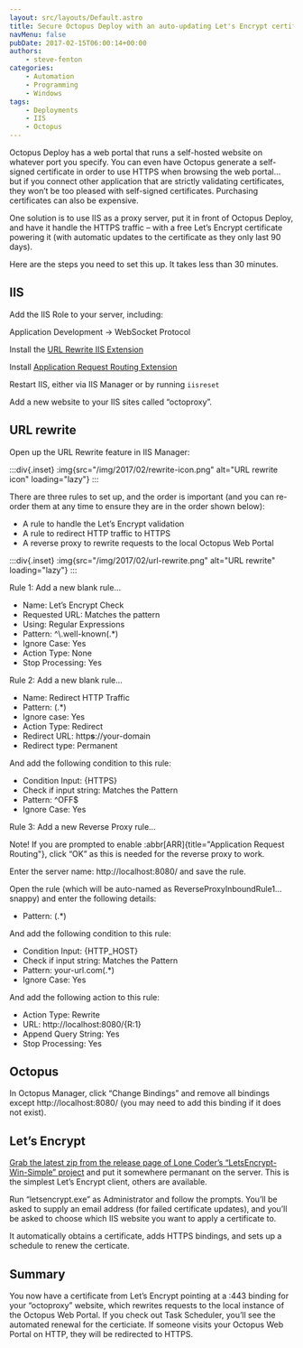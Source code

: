 ```yaml
---
layout: src/layouts/Default.astro
title: Secure Octopus Deploy with an auto-updating Let's Encrypt certificate
navMenu: false
pubDate: 2017-02-15T06:00:14+00:00
authors:
    - steve-fenton
categories:
    - Automation
    - Programming
    - Windows
tags:
    - Deployments
    - IIS
    - Octopus
---
```


Octopus Deploy has a web portal that runs a self-hosted website on whatever port you specify. You can even have Octopus generate a self-signed certificate in order to use HTTPS when browsing the web portal… but if you connect other application that are strictly validating certificates, they won’t be too pleased with self-signed certificates. Purchasing certificates can also be expensive.

One solution is to use IIS as a proxy server, put it in front of Octopus Deploy, and have it handle the HTTPS traffic – with a free Let’s Encrypt certificate powering it (with automatic updates to the certificate as they only last 90 days).

Here are the steps you need to set this up. It takes less than 30 minutes.

## IIS

Add the IIS Role to your server, including:

Application Development -> WebSocket Protocol

Install the [URL Rewrite IIS Extension](https://www.iis.net/downloads/microsoft/url-rewrite)

Install [Application Request Routing Extension](https://www.iis.net/downloads/microsoft/application-request-routing)

Restart IIS, either via IIS Manager or by running `iisreset`

Add a new website to your IIS sites called “octoproxy”.

## URL rewrite

Open up the URL Rewrite feature in IIS Manager:

:::div{.inset}
:img{src="/img/2017/02/rewrite-icon.png" alt="URL rewrite icon" loading="lazy"}
:::

There are three rules to set up, and the order is important (and you can re-order them at any time to ensure they are in the order shown below):

- A rule to handle the Let’s Encrypt validation
- A rule to redirect HTTP traffic to HTTPS
- A reverse proxy to rewrite requests to the local Octopus Web Portal

:::div{.inset}
:img{src="/img/2017/02/url-rewrite.png" alt="URL rewrite" loading="lazy"}
:::

Rule 1: Add a new blank rule…

- Name: Let’s Encrypt Check
- Requested URL: Matches the pattern
- Using: Regular Expressions
- Pattern: ^\\.well-known(.\*)
- Ignore Case: Yes
- Action Type: None
- Stop Processing: Yes

Rule 2: Add a new blank rule…

- Name: Redirect HTTP Traffic
- Pattern: (.\*)
- Ignore case: Yes
- Action Type: Redirect
- Redirect URL: http**s**://your-domain
- Redirect type: Permanent

And add the following condition to this rule:

- Condition Input: {HTTPS}
- Check if input string: Matches the Pattern
- Pattern: ^OFF$
- Ignore Case: Yes

Rule 3: Add a new Reverse Proxy rule…

Note! If you are prompted to enable :abbr[ARR]{title="Application Request Routing"}, click “OK” as this is needed for the reverse proxy to work.

Enter the server name: http://localhost:8080/ and save the rule.

Open the rule (which will be auto-named as ReverseProxyInboundRule1… snappy) and enter the following details:

- Pattern: (.\*)

And add the following condition to this rule:

- Condition Input: {HTTP\_HOST}
- Check if input string: Matches the Pattern
- Pattern: your-url.com(.\*)
- Ignore Case: Yes

And add the following action to this rule:

- Action Type: Rewrite
- URL: http://localhost:8080/{R:1}
- Append Query String: Yes
- Stop Processing: Yes

## Octopus

In Octopus Manager, click “Change Bindings” and remove all bindings except http://localhost:8080/ (you may need to add this binding if it does not exist).

## Let’s Encrypt

[Grab the latest zip from the release page of Lone Coder’s “LetsEncrypt-Win-Simple” project](https://github.com/Lone-Coder/letsencrypt-win-simple/wiki) and put it somewhere permanant on the server. This is the simplest Let’s Encrypt client, others are available.

Run “letsencrypt.exe” as Administrator and follow the prompts. You’ll be asked to supply an email address (for failed certificate updates), and you’ll be asked to choose which IIS website you want to apply a certificate to.

It automatically obtains a certificate, adds HTTPS bindings, and sets up a schedule to renew the certicate.

## Summary

You now have a certificate from Let’s Encrypt pointing at a :443 binding for your “octoproxy” website, which rewrites requests to the local instance of the Octopus Web Portal. If you check out Task Scheduler, you’ll see the automated renewal for the certiciate. If someone visits your Octopus Web Portal on HTTP, they will be redirected to HTTPS.